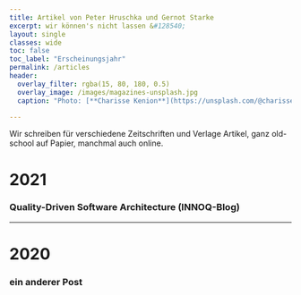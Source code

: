 ```yaml
---
title: Artikel von Peter Hruschka und Gernot Starke
excerpt: wir können's nicht lassen &#128540;
layout: single
classes: wide
toc: false
toc_label: "Erscheinungsjahr"
permalink: /articles
header:
  overlay_filter: rgba(15, 80, 180, 0.5)
  overlay_image: /images/magazines-unsplash.jpg
  caption: "Photo: [**Charisse Kenion**](https://unsplash.com/@charissek)"

---
```


Wir schreiben für verschiedene Zeitschriften und Verlage Artikel, ganz old-school auf Papier, manchmal auch online.


# 2021


### **Quality-Driven Software Architecture** (INNOQ-Blog)

<hr/>

# 2020

### ein anderer Post


